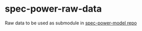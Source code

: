 # spec-power-raw-data
Raw data to be used as submodule in [spec-power-model repo](https://github.com/green-coding-berlin/spec-power-model)

